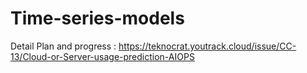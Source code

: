 # Time-series-models

Detail Plan and progress : https://teknocrat.youtrack.cloud/issue/CC-13/Cloud-or-Server-usage-prediction-AIOPS
